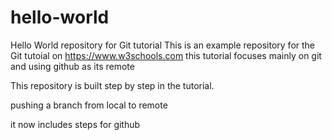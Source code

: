 # hello-world
Hello World repository for Git tutorial
This is an example repository for the Git tutoial on https://www.w3schools.com
this tutorial focuses mainly on git and using github as its remote

This repository is built step by step in the tutorial.

pushing a branch from local to remote

it now includes steps for github
